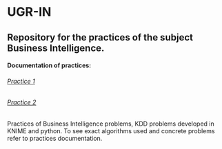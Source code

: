 # UGR-IN
## Repository for the practices of the subject Business Intelligence.

#### Documentation of practices:
###### [Practice 1](https://github.com/JavierBejMen/UGR-IN/blob/master/Practica-1/memoria.pdf)
###### [Practice 2](https://github.com/JavierBejMen/UGR-IN/blob/master/Practica-2/P2-Bejar-Mendez-Javier.pdf) 

Practices of Business Intelligence problems, KDD problems developed in KNIME and python. To see exact algorithms used and concrete problems refer to practices documentation.
